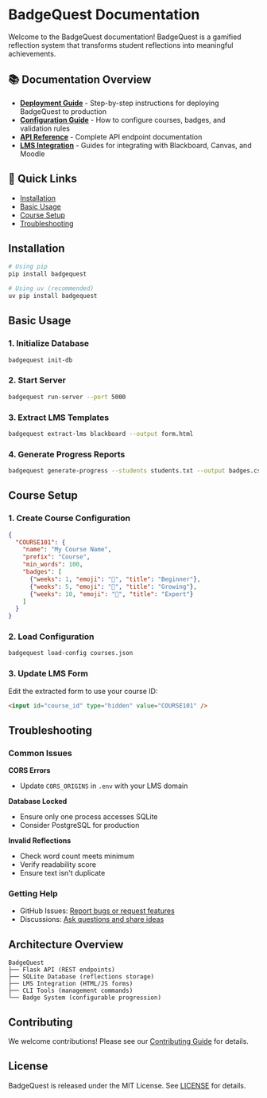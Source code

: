 # BadgeQuest Documentation

Welcome to the BadgeQuest documentation! BadgeQuest is a gamified reflection system that transforms student reflections into meaningful achievements.

## 📚 Documentation Overview

- **[Deployment Guide](deployment.md)** - Step-by-step instructions for deploying BadgeQuest to production
- **[Configuration Guide](configuration.md)** - How to configure courses, badges, and validation rules
- **[API Reference](api.md)** - Complete API endpoint documentation
- **[LMS Integration](lms-integration.md)** - Guides for integrating with Blackboard, Canvas, and Moodle

## 🚀 Quick Links

- [Installation](#installation)
- [Basic Usage](#basic-usage)
- [Course Setup](#course-setup)
- [Troubleshooting](#troubleshooting)

## Installation

```bash
# Using pip
pip install badgequest

# Using uv (recommended)
uv pip install badgequest
```

## Basic Usage

### 1. Initialize Database
```bash
badgequest init-db
```

### 2. Start Server
```bash
badgequest run-server --port 5000
```

### 3. Extract LMS Templates
```bash
badgequest extract-lms blackboard --output form.html
```

### 4. Generate Progress Reports
```bash
badgequest generate-progress --students students.txt --output badges.csv
```

## Course Setup

### 1. Create Course Configuration

```json
{
  "COURSE101": {
    "name": "My Course Name",
    "prefix": "Course",
    "min_words": 100,
    "badges": [
      {"weeks": 1, "emoji": "🌱", "title": "Beginner"},
      {"weeks": 5, "emoji": "🌿", "title": "Growing"},
      {"weeks": 10, "emoji": "🌳", "title": "Expert"}
    ]
  }
}
```

### 2. Load Configuration

```bash
badgequest load-config courses.json
```

### 3. Update LMS Form

Edit the extracted form to use your course ID:
```html
<input id="course_id" type="hidden" value="COURSE101" />
```

## Troubleshooting

### Common Issues

**CORS Errors**
- Update `CORS_ORIGINS` in `.env` with your LMS domain

**Database Locked**
- Ensure only one process accesses SQLite
- Consider PostgreSQL for production

**Invalid Reflections**
- Check word count meets minimum
- Verify readability score
- Ensure text isn't duplicate

### Getting Help

- GitHub Issues: [Report bugs or request features](https://github.com/yourusername/badgequest/issues)
- Discussions: [Ask questions and share ideas](https://github.com/yourusername/badgequest/discussions)

## Architecture Overview

```
BadgeQuest
├── Flask API (REST endpoints)
├── SQLite Database (reflections storage)
├── LMS Integration (HTML/JS forms)
├── CLI Tools (management commands)
└── Badge System (configurable progression)
```

## Contributing

We welcome contributions! Please see our [Contributing Guide](../CONTRIBUTING.md) for details.

## License

BadgeQuest is released under the MIT License. See [LICENSE](../LICENSE) for details.